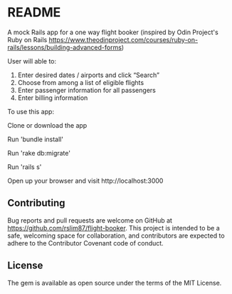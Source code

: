 # README

A mock Rails app for a one way flight booker (inspired by Odin Project's Ruby on Rails https://www.theodinproject.com/courses/ruby-on-rails/lessons/building-advanced-forms)

User will able to: 

1. Enter desired dates / airports and click “Search”
2. Choose from among a list of eligible flights
3. Enter passenger information for all passengers
4. Enter billing information

To use this app:

Clone or download the app

Run 'bundle install'

Run 'rake db:migrate'

Run 'rails s'

Open up your browser and visit http://localhost:3000

## Contributing

Bug reports and pull requests are welcome on GitHub at https://github.com/rslim87/flight-booker. This project is intended to be a safe, welcoming space for collaboration, and contributors are expected to adhere to the Contributor Covenant code of conduct.

## License

The gem is available as open source under the terms of the MIT License.